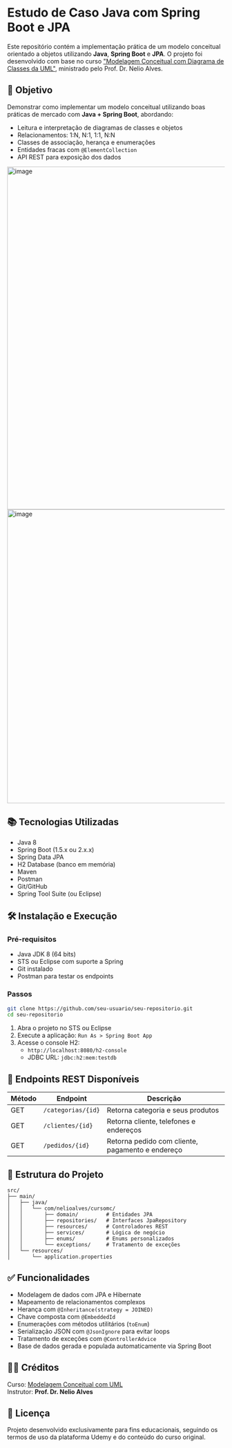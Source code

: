 # Estudo de Caso Java com Spring Boot e JPA

Este repositório contém a implementação prática de um modelo conceitual orientado a objetos utilizando **Java**, **Spring Boot** e **JPA**. O projeto foi desenvolvido com base no curso ["Modelagem Conceitual com Diagrama de Classes da UML"](https://www.udemy.com/user/nelio-alves), ministrado pelo Prof. Dr. Nelio Alves.

## 🎯 Objetivo

Demonstrar como implementar um modelo conceitual utilizando boas práticas de mercado com **Java + Spring Boot**, abordando:

- Leitura e interpretação de diagramas de classes e objetos
- Relacionamentos: 1:N, N:1, 1:1, N:N
- Classes de associação, herança e enumerações
- Entidades fracas com `@ElementCollection`
- API REST para exposição dos dados

<img width="1418" height="794" alt="image" src="https://github.com/user-attachments/assets/66b39032-52b8-41b8-ac97-7b64add1b753" />

<img width="1761" height="681" alt="image" src="https://github.com/user-attachments/assets/a0040573-9e07-4feb-9027-54f216dcf64c" />

## 📚 Tecnologias Utilizadas

- Java 8
- Spring Boot (1.5.x ou 2.x.x)
- Spring Data JPA
- H2 Database (banco em memória)
- Maven
- Postman
- Git/GitHub
- Spring Tool Suite (ou Eclipse)

## 🛠️ Instalação e Execução

### Pré-requisitos

- Java JDK 8 (64 bits)
- STS ou Eclipse com suporte a Spring
- Git instalado
- Postman para testar os endpoints

### Passos

```bash
git clone https://github.com/seu-usuario/seu-repositorio.git
cd seu-repositorio
```

1. Abra o projeto no STS ou Eclipse  
2. Execute a aplicação: `Run As > Spring Boot App`  
3. Acesse o console H2:  
   - `http://localhost:8080/h2-console`  
   - JDBC URL: `jdbc:h2:mem:testdb`

## 🔗 Endpoints REST Disponíveis

| Método | Endpoint           | Descrição                                         |
|--------|--------------------|--------------------------------------------------|
| GET    | `/categorias/{id}` | Retorna categoria e seus produtos                |
| GET    | `/clientes/{id}`   | Retorna cliente, telefones e endereços          |
| GET    | `/pedidos/{id}`    | Retorna pedido com cliente, pagamento e endereço|

## 📁 Estrutura do Projeto

```
src/
├── main/
│   ├── java/
│   │   └── com/nelioalves/cursomc/
│   │       ├── domain/         # Entidades JPA
│   │       ├── repositories/   # Interfaces JpaRepository
│   │       ├── resources/      # Controladores REST
│   │       ├── services/       # Lógica de negócio
│   │       ├── enums/          # Enums personalizados
│   │       └── exceptions/     # Tratamento de exceções
│   └── resources/
│       └── application.properties
```

## ✅ Funcionalidades

- Modelagem de dados com JPA e Hibernate
- Mapeamento de relacionamentos complexos
- Herança com `@Inheritance(strategy = JOINED)`
- Chave composta com `@EmbeddedId`
- Enumerações com métodos utilitários (`toEnum`)
- Serialização JSON com `@JsonIgnore` para evitar loops
- Tratamento de exceções com `@ControllerAdvice`
- Base de dados gerada e populada automaticamente via Spring Boot

## 👨‍🏫 Créditos

Curso: [Modelagem Conceitual com UML](https://www.udemy.com/user/nelio-alves)  
Instrutor: **Prof. Dr. Nelio Alves**

## 📄 Licença

Projeto desenvolvido exclusivamente para fins educacionais, seguindo os termos de uso da plataforma Udemy e do conteúdo do curso original.
